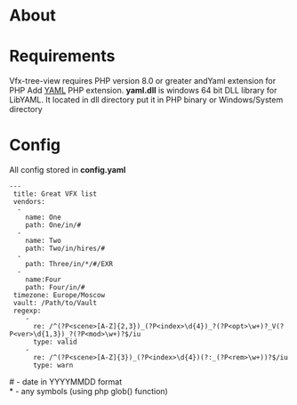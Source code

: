 # About

# Requirements
Vfx-tree-view requires PHP version 8.0 or greater andYaml extension for PHP
Add [YAML](https://pecl.php.net/package/yaml) PHP extension.
**yaml.dll** is windows 64 bit DLL library for LibYAML.
It located in dll directory put it in PHP binary or Windows/System directory

# Config

All config stored in **config.yaml**

```
---
 title: Great VFX list
 vendors:
  -
    name: One
    path: One/in/#
  -
    name: Two
    path: Two/in/hires/#
  -
    path: Three/in/*/#/EXR
  -
    name:Four
    path: Four/in/#
 timezone: Europe/Moscow
 vault: /Path/to/Vault
 regexp:
    -
      re: /^(?P<scene>[A-Z]{2,3})_(?P<index>\d{4})_?(?P<opt>\w+)?_V(?P<ver>\d{1,3})_?(?P<mod>\w+)?$/iu
      type: valid
    -
      re: /^(?P<scene>[A-Z]{3})_(?P<index>\d{4})(?:_(?P<rem>\w+))?$/iu
      type: warn
```

\# -  date in YYYYMMDD format\
\* \- any symbols (using php glob() function)

